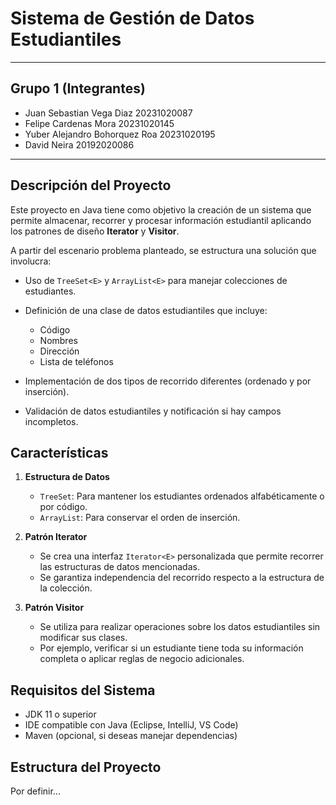 # Sistema de Gestión de Datos Estudiantiles

***

## Grupo 1 (Integrantes)

* Juan Sebastian Vega Diaz 20231020087
* Felipe Cardenas Mora 20231020145
* Yuber Alejandro Bohorquez Roa 20231020195
* David Neira 20192020086

***

## Descripción del Proyecto

Este proyecto en Java tiene como objetivo la creación de un sistema que permite almacenar, recorrer y procesar información estudiantil aplicando los patrones de diseño **Iterator** y **Visitor**.

A partir del escenario problema planteado, se estructura una solución que involucra:

* Uso de `TreeSet<E>` y `ArrayList<E>` para manejar colecciones de estudiantes.

* Definición de una clase de datos estudiantiles que incluye:
  * Código
  * Nombres
  * Dirección
  * Lista de teléfonos
* Implementación de dos tipos de recorrido diferentes (ordenado y por inserción).
* Validación de datos estudiantiles y notificación si hay campos incompletos.

## Características

1. **Estructura de Datos**
   * `TreeSet`: Para mantener los estudiantes ordenados alfabéticamente o por código.
   * `ArrayList`: Para conservar el orden de inserción.

2. **Patrón Iterator**
   * Se crea una interfaz `Iterator<E>` personalizada que permite recorrer las estructuras de datos mencionadas.
   * Se garantiza independencia del recorrido respecto a la estructura de la colección.

3. **Patrón Visitor**
   * Se utiliza para realizar operaciones sobre los datos estudiantiles sin modificar sus clases.
   * Por ejemplo, verificar si un estudiante tiene toda su información completa o aplicar reglas de negocio adicionales.

## Requisitos del Sistema

* JDK 11 o superior
* IDE compatible con Java (Eclipse, IntelliJ, VS Code)
* Maven (opcional, si deseas manejar dependencias)

## Estructura del Proyecto

Por definir...
